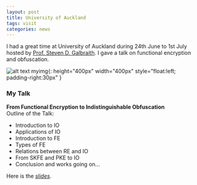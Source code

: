 ```yaml
---
layout: post
title: University of Auckland
tags: visit
categories: news
---
```


I had a great time at University of Auckland during 24th June to 1st July hosted by [Prof. Steven D. Galbraith](https://www.math.auckland.ac.nz/~sgal018/). I gave a talk on functional encryption and obfuscation. 

![alt text myimg](https://static.wixstatic.com/media/b06fb3_64a39c5c6b9443aa9d158992cad07aea~mv2.jpg/v1/crop/x_321,y_0,w_2359,h_1688/fill/w_1308,h_912,al_c,q_85,usm_0.66_1.00_0.01/IMG_20190627_151623_edited.jpg){: height="400px" width="400px" style="float:left; padding-right:30px" }

### My Talk
**From Functional Encryption to Indistinguishable Obfuscation**\
Outline of the Talk:
* Introduction to IO
* Applications of IO
* Introduction to FE
* Types of FE
* Relations between RE and IO
* From SKFE and PKE to IO
* Conclusion and works going on...

Here is the _[slides](https://drive.google.com/file/d/1V1iPobwKTt_0PVGfagk7jaajEwb3r7vu/view?usp=sharing)_.

